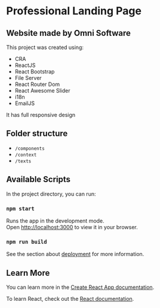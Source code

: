 # Professional Landing Page

## Website made by Omni Software

This project was created using:

- CRA
- ReactJS
- React Bootstrap
- File Server
- React Router Dom
- React Awesome Slider
- i18n
- EmailJS

It has full responsive design

## Folder structure

- `/components`
- `/context`
- `/texts`

## Available Scripts

In the project directory, you can run:

### `npm start`

Runs the app in the development mode.\
Open [http://localhost:3000](http://localhost:3000) to view it in your browser.

### `npm run build`

See the section about [deployment](https://facebook.github.io/create-react-app/docs/deployment) for more information.

## Learn More

You can learn more in the [Create React App documentation](https://facebook.github.io/create-react-app/docs/getting-started).

To learn React, check out the [React documentation](https://reactjs.org/).
